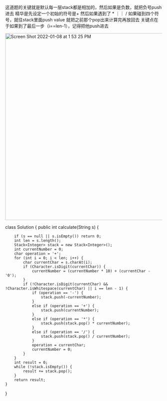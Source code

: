这道题的关键就是默认每一层stack都是相加的，然后如果是负数，就把负号push进去
精华是先设定一个初始的符号是+
然后如果遇到了 * ｜｜ /
如果碰到四个符号，就往stack里面push value
就把之前那个pop出来计算完再放回去
关键点在于如果到了最后一步（i==len-1），记得把他push进去


<img width="601" alt="Screen Shot 2022-01-08 at 1 53 25 PM" src="https://user-images.githubusercontent.com/59748598/148661186-25f1483f-8e58-40db-94d7-e7315f538433.png">


class Solution {
    public int calculate(String s) {

        if (s == null || s.isEmpty()) return 0;
        int len = s.length();
        Stack<Integer> stack = new Stack<Integer>();
        int currentNumber = 0;
        char operation = '+';
        for (int i = 0; i < len; i++) {
            char currentChar = s.charAt(i);
            if (Character.isDigit(currentChar)) {
                currentNumber = (currentNumber * 10) + (currentChar - '0');
            }
            if (!Character.isDigit(currentChar) && !Character.isWhitespace(currentChar) || i == len - 1) {
                if (operation == '-') {
                    stack.push(-currentNumber);
                }
                else if (operation == '+') {
                    stack.push(currentNumber);
                }
                else if (operation == '*') {
                    stack.push(stack.pop() * currentNumber);
                }
                else if (operation == '/') {
                    stack.push(stack.pop() / currentNumber);
                }
                operation = currentChar;
                currentNumber = 0;
            }
        }
        int result = 0;
        while (!stack.isEmpty()) {
            result += stack.pop();
        }
        return result;
    }
}

